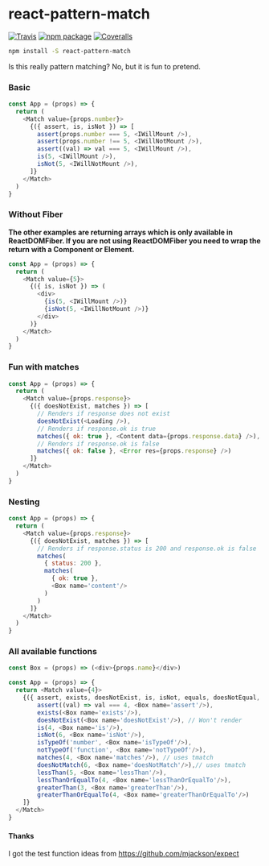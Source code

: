 # react-pattern-match

[![Travis][build-badge]][build]
[![npm package][npm-badge]][npm]
[![Coveralls][coveralls-badge]][coveralls]

```bash
npm install -S react-pattern-match
```

Is this really pattern matching? No, but it is fun to pretend.

### Basic
```javascript
const App = (props) => {
  return (
    <Match value={props.number}>
      {({ assert, is, isNot }) => [
        assert(props.number === 5, <IWillMount />),
        assert(props.number !== 5, <IWillNotMount />),
        assert((val) => val === 5, <IWillMount />),
        is(5, <IWillMount />),
        isNot(5, <IWillNotMount />),
      ]}
    </Match>
  )
}
```

### Without Fiber
**The other examples are returning arrays which is only available in ReactDOMFiber. If you are not using ReactDOMFiber you need to wrap the return with a Component or Element.**

```javascript
const App = (props) => {
  return (
    <Match value={5}>
      {({ is, isNot }) => (
        <div>
          {is(5, <IWillMount />)}
          {isNot(5, <IWillNotMount />)}
        </div>
      )}
    </Match>
  )
}
```

### Fun with matches
```javascript
const App = (props) => {
  return ( 
    <Match value={props.response}>
      {({ doesNotExist, matches }) => [
        // Renders if response does not exist
        doesNotExist(<Loading />),
        // Renders if response.ok is true
        matches({ ok: true }, <Content data={props.response.data} />),
        // Renders if response.ok is false
        matches({ ok: false }, <Error res={props.response} />)
      ]}
    </Match>
  )
}
```

### Nesting
```javascript
const App = (props) => {
  return ( 
    <Match value={props.response}>
      {({ doesNotExist, matches }) => [
        // Renders if response.status is 200 and response.ok is false
        matches(
          { status: 200 }, 
          matches(
            { ok: true }, 
            <Box name='content'/>
          )
        )
      ]}
    </Match>
  )
}
```

### All available functions
```javascript
const Box = (props) => (<div>{props.name}</div>)

const App = (props) => {
  return <Match value={4}>
    {({ assert, exists, doesNotExist, is, isNot, equals, doesNotEqual, isTypeOf, notTypeOf, matches, doesNotMatch, lessThan, lessThanOrEqualTo, greaterThan, greaterThanOrEqualTo }) => [
        assert((val) => val === 4, <Box name='assert'/>),
        exists(<Box name='exists'/>),
        doesNotExist(<Box name='doesNotExist'/>), // Won't render
        is(4, <Box name='is'/>),
        isNot(6, <Box name='isNot'/>),
        isTypeOf('number', <Box name='isTypeOf'/>),
        notTypeOf('function', <Box name='notTypeOf'/>),
        matches(4, <Box name='matches'/>), // uses tmatch
        doesNotMatch(6, <Box name='doesNotMatch'/>),// uses tmatch
        lessThan(5, <Box name='lessThan'/>),
        lessThanOrEqualTo(4, <Box name='lessThanOrEqualTo'/>),
        greaterThan(3, <Box name='greaterThan'/>),
        greaterThanOrEqualTo(4, <Box name='greaterThanOrEqualTo'/>)
    ]}
  </Match>
}
```


#### Thanks
I got the test function ideas from https://github.com/mjackson/expect


[build-badge]: https://img.shields.io/travis/user/repo/master.png?style=flat-square
[build]: https://travis-ci.org/tkh44/react-pattern-match

[npm-badge]: https://img.shields.io/npm/v/npm-package.png?style=flat-square
[npm]: https://www.npmjs.org/package/react-pattern-match

[coveralls-badge]: https://img.shields.io/coveralls/user/repo/master.png?style=flat-square
[coveralls]: https://coveralls.io/github/tkh44/react-pattern-match
